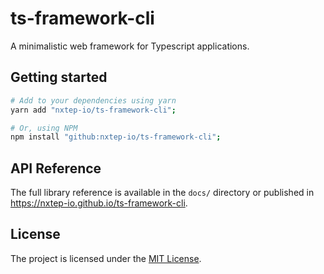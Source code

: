 ts-framework-cli
================

A minimalistic web framework for Typescript applications.

## Getting started

```bash
# Add to your dependencies using yarn
yarn add "nxtep-io/ts-framework-cli";

# Or, using NPM
npm install "github:nxtep-io/ts-framework-cli";
```

## API Reference

The full library reference is available in the `docs/` directory or published in https://nxtep-io.github.io/ts-framework-cli.


## License

The project is licensed under the [MIT License](./LICENSE.md).
